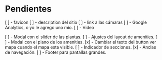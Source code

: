 # Pendientes

[ ] - favicon
[ ] - description del sitio
[ ] - link a las cámaras
[ ] - Google Analytics, o yo le agrego uno mío.
[ ] - Video

[ ] - Modal con el slider de las plantas.
[ ] - Ajustes del layout de amenities.
[ ] - Modal con el plano de los amenities.
[x] - Cambiar el texto del button ver mapa cuando el mapa esta visible.
[ ] - Indicador de secciones.
[x] - Anclas de navegación.
[ ] - Footer para pantallas grandes.